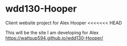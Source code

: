 # wdd130-Hooper
Client website project for Alex Hooper
<<<<<<< HEAD


This will be the site I am developing for Alex
https://wattsup594.github.io/wdd130-Hooper/

